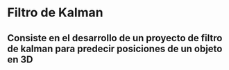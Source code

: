 # Filtro de Kalman

## Consiste en el desarrollo de un proyecto de filtro de kalman para predecir posiciones de un objeto en 3D

